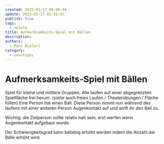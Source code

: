 ```yaml
---
created: 2025-03-17 00:09:44
update: 2025-03-17 02:41:57
publish: true
tags:
  - spiele
title: Aufmerksamkeits-Spiel mit Bällen
description: 
authors:
  - Marc Bielert
category:
  - sonstiges
---
```


# Aufmerksamkeits-Spiel mit Bällen

Spiel für kleine und mittlere Gruppen.
Alle laufen auf einer abgegrenzten Spielfläche frei herum. 
(siehe auch freies Laufen / Theaterübungen / Fläche füllen)
Eine Person hat einen Ball. Diese Person nimmt nun während des laufens mit einer anderen Person Augenkontakt auf und wirft ihr den Ball zu. 

Wichtig: die Zielperson sollte relativ nah sein, erst werfen wenn Augenkontakt aufgebaut wurde.

Der Schwierigkeitsgrad kann beliebig erhöht werden indem die Anzahl der Bälle erhöht wird.

